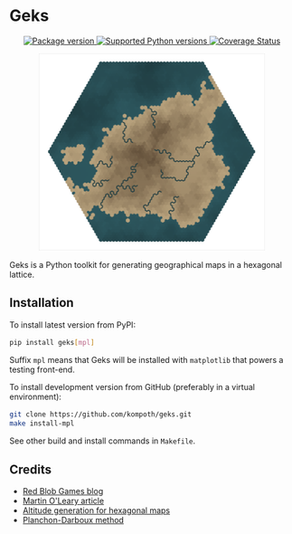 # Geks

<p align="center">
    <a href="https://pypi.org/project/geks" target="_blank">
        <img src="https://img.shields.io/pypi/v/geks" alt="Package version">
    </a>
    <a href="https://pypi.org/project/geks" target="_blank">
        <img src="https://img.shields.io/pypi/pyversions/geks.svg" alt="Supported Python versions">
    </a> 
    <a href="https://coveralls.io/github/kompoth/geks">
        <img src='https://coveralls.io/repos/github/kompoth/geks/badge.svg?branch=main' alt="Coverage Status"/>
    </a>
</p>
<p align="center">
    <img src="https://raw.githubusercontent.com/kompoth/geks/main/img/example.png" width="400">
</p>

Geks is a Python toolkit for generating geographical maps in a hexagonal lattice.

## Installation

To install latest version from PyPI:
```bash
pip install geks[mpl]
```
Suffix `mpl` means that Geks will be installed with `matplotlib` that powers a
testing front-end.

To install development version from GitHub (preferably in a virtual environment):
```bash
git clone https://github.com/kompoth/geks.git
make install-mpl
```
See other build and install commands in `Makefile`.

## Credits

- [Red Blob Games blog](https://www.redblobgames.com/)
- [Martin O'Leary article](https://mewo2.com/notes/terrain/)
- [Altitude generation for hexagonal maps](https://github.com/generesque/hexmap)
- [Planchon-Darboux method](https://www.researchgate.net/publication/240407597_A_fast_simple_and_versatile_algorithm_to_fill_the_depressions_of_digital_elevation_models)








































